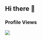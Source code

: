 ## Hi there 👋

### Profile Views
<img src="https://access-counter.vercel.app/api/counter?name=HarrryHe&length=9" />
